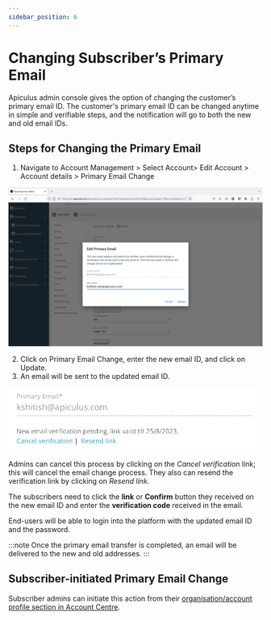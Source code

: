 ```yaml
---
sidebar_position: 6
---
```

# Changing Subscriber’s Primary Email

Apiculus admin console gives the option of changing the customer’s primary email ID. The customer's primary email ID can be changed anytime in simple and verifiable steps, and the notification will go to both the new and old email IDs.

## Steps for Changing the Primary Email

1. Navigate to Account Management > Select Account> Edit Account > Account details > Primary Email Change

![Changing Subscribers Primary Email](img/ChangingEmail.png)

2. Click on Primary Email Change, enter the new email ID, and click on Update.
3. An email will be sent to the updated email ID.

![Changing Subscribers Primary Email](img/ChangingEmail2.png)

Admins can cancel this process by clicking on the _Cancel verification_ link; this will cancel the email change process. They also can resend the verification link by clicking on _Resend link_.

The subscribers need to click the **link** or **Confirm** button they received on the new email ID and enter the **verification code** received in the email.

End-users will be able to login into the platform with the updated email ID and the password.

:::note
Once the primary email transfer is completed, an email will be delivered to the new and old addresses.
:::

## Subscriber-initiated Primary Email Change

Subscriber admins can initiate this action from their [organisation/account profile section in Account Centre](https://docs.apiculus.com/hc/en-in/articles/12844188566685).